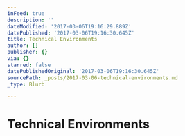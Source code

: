 ```yaml
---
inFeed: true
description: ''
dateModified: '2017-03-06T19:16:29.889Z'
datePublished: '2017-03-06T19:16:30.645Z'
title: Technical Environments
author: []
publisher: {}
via: {}
starred: false
datePublishedOriginal: '2017-03-06T19:16:30.645Z'
sourcePath: _posts/2017-03-06-technical-environments.md
_type: Blurb

---
```

# Technical Environments